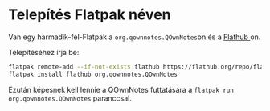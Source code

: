 # Telepítés Flatpak néven

Van egy harmadik-fél-Flatpak a `org.qownnotes.QOwnNotes`on és a [ Flathub ](https://flathub.org/apps/details/org.qownnotes.QOwnNotes)on.

Telepítéséhez írja be:

```bash
flatpak remote-add --if-not-exists flathub https://flathub.org/repo/flathub.flatpakrepo
flatpak install flathub org.qownnotes.QOwnNotes
```

Ezután képesnek kell lennie a QOwnNotes futtatására a `flatpak run org.qownnotes.QOwnNotes` paranccsal.
